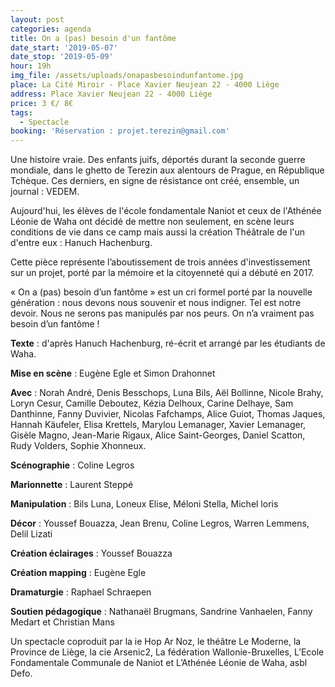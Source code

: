 ```yaml
---
layout: post
categories: agenda
title: On a (pas) besoin d'un fantôme
date_start: '2019-05-07'
date_stop: '2019-05-09'
hour: 19h
img_file: /assets/uploads/onapasbesoindunfantome.jpg
place: La Cité Miroir - Place Xavier Neujean 22 - 4000 Liège
address: Place Xavier Neujean 22 - 4000 Liège
price: 3 €/ 8€
tags:
  - Spectacle
booking: 'Réservation : projet.terezin@gmail.com'
---
```

Une histoire vraie. Des enfants juifs, déportés durant la seconde guerre mondiale, dans le ghetto de Terezin aux alentours de Prague, en République Tchèque. Ces derniers, en signe de résistance ont créé, ensemble, un journal : VEDEM.

Aujourd'hui, les élèves de l'école fondamentale Naniot et ceux de l'Athénée Léonie de Waha ont décidé de mettre non seulement, en scène leurs conditions de vie dans ce camp mais aussi la création Théâtrale de l'un d'entre eux : Hanuch Hachenburg.

Cette pièce représente l’aboutissement de trois années d'investissement sur un projet, porté par la mémoire et la citoyenneté qui a débuté en 2017.

« On a (pas) besoin d’un fantôme » est un cri formel porté par la nouvelle génération : nous devons nous souvenir et nous indigner. Tel est notre devoir. Nous ne serons pas manipulés par nos peurs. On n’a vraiment pas besoin d’un fantôme !



**Texte** : d'après Hanuch Hachenburg, ré-écrit et arrangé par les étudiants de Waha.

**Mise en scène** : Eugène Egle et Simon Drahonnet

**Avec** : Norah André, Denis Besschops, Luna Bils, Aël Bollinne, Nicole Brahy, Loryn Cesur, Camille Deboutez, Kézia Delhoux, Carine Delhaye, Sam Danthinne, Fanny Duvivier, Nicolas Fafchamps, Alice Guiot, Thomas Jaques, Hannah Käufeler, Elisa Krettels, Marylou Lemanager, Xavier Lemanager, Gisèle Magno, Jean-Marie Rigaux, Alice Saint-Georges, Daniel Scatton, Rudy Volders, Sophie Xhonneux.

**Scénographie** : Coline Legros

**Marionnette** : Laurent Steppé 

**Manipulation** : Bils Luna, Loneux Elise, Méloni Stella, Michel loris

**Décor** : Youssef Bouazza, Jean Brenu, Coline Legros, Warren Lemmens, Delil Lizati

**Création éclairages** : Youssef Bouazza

**Création mapping** : Eugène Egle

**Dramaturgie** : Raphael Schraepen

**Soutien pédagogique** : Nathanaël Brugmans, Sandrine Vanhaelen, Fanny Medart et Christian Mans

Un spectacle coproduit par la ie Hop Ar Noz, le théâtre Le Moderne, la Province de Liège, la cie Arsenic2, La fédération Wallonie-Bruxelles, L’Ecole Fondamentale Communale de Naniot et L’Athénée Léonie de Waha, asbl Defo.
